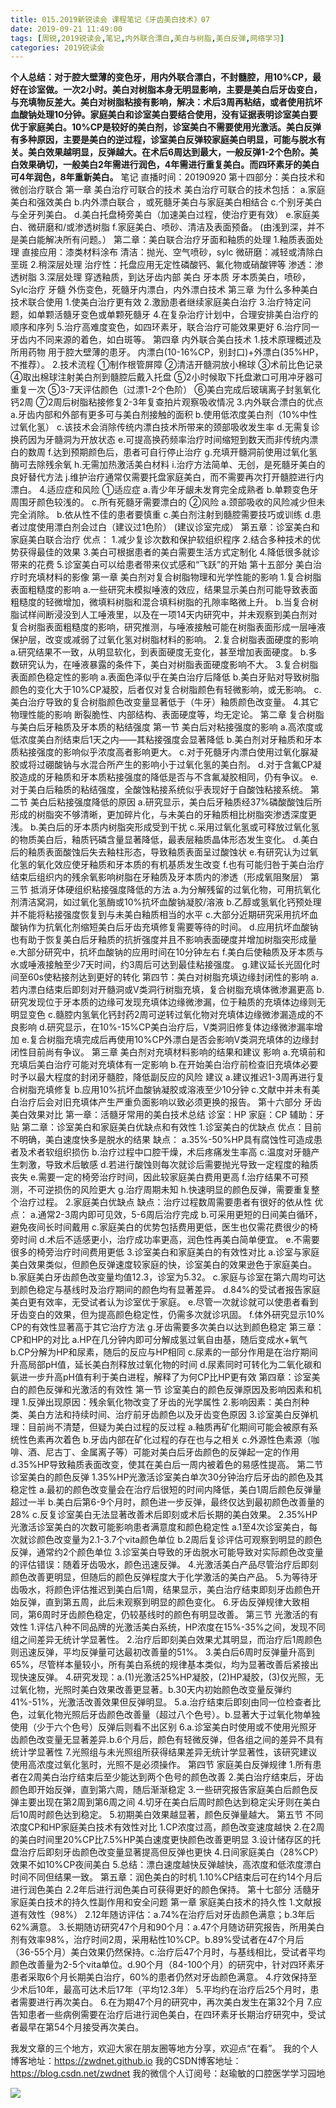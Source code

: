 ```yaml
---
title: 015.2019新锐读会 课程笔记《牙齿美白技术》07
date: 2019-09-21 11:49:00
tags: [周锐,2019锐读会,笔记,内外联合漂白,美白与树脂,美白反弹,网络学习]
categories: 2019锐读会
---
```

**个人总结：对于腔大壁薄的变色牙，用内外联合漂白，不封髓腔，用10%CP，最好在诊室做。一次2小时。美白对树脂本身无明显影响，主要是美白后牙齿变白，与充填物反差大。美白对树脂粘接有影响，解决：术后3周再粘结，或者使用抗坏血酸钠处理10分钟。家庭美白和诊室美白要结合使用，没有证据表明诊室美白要优于家庭美白。10%CP是较好的美白剂，诊室美白不需要使用光激活。美白反弹有多种原因，主要是美白的逆过程，诊室美白反弹较家庭美白明显，可能与脱水有关。美白效果越明显，反弹越大。在术后6周达到最大，一般反弹1-2个色阶。美白效果确切，一般美白2年需进行润色，4年需进行重复美白。而四环素牙的美白可4年润色，8年重新美白。**
笔记
直播时间：20190920
第十四部分：美白技术和微创治疗联合
第一章 美白治疗可联合的技术
美白治疗可联合的技术包括：
a.家庭美白和强效美白
b.内外漂白联合 ，或死髓牙美白与家庭美白相结合
c.个别牙美白与全牙列美白。
d.美白托盘椅旁美白（加速美白过程，使治疗更有效）
e.家庭美白、微研磨和/或渗透树脂
f.家庭美白、喷砂、清洁及表面预备。
(由浅到深，并不是美白能解决所有问题。）
第二章：美白联合治疗牙面和釉质的处理
1.釉质表面处理
直接应用：漆类材料涂布
清洁：抛光、空气喷砂，sylc
微研磨：减轻或清除白垩斑
2.稍深层处理
治疗性：托盘应用无定性磷酸钙、氟化物或硝酸钾等
渗透：渗透树脂
3.深层处理
穿透釉质，到达牙齿内部 美白
牙本质 牙本质美白，喷砂，Sylc治疗
牙髓 外伤变色，死髓牙内漂白，内外漂白技术
第三章 为什么多种美白技术联合使用
1.使美白治疗更有效
2.激励患者继续家庭美白治疗
3.治疗特定问题，如单颗活髓牙变色或单颗死髓牙
4.在复杂治疗计划中，合理安排美白治疗的顺序和序列
5.治疗高难度变色，如四环素牙，联合治疗可能效果更好
6.治疗同一牙齿内不同来源的着色，如白斑等。
第四章 内外联合美白技术
1.技术原理概述及所用药物
用于腔大壁薄的患牙。
内漂白(10-16%CP，别封口)+外漂白(35%HP，不推荐）。
2.技术流程
①制作根管屏障
②清洁开髓洞放小棉球
③术前比色记录
④取出棉球注射美白剂到髓腔后戴入托盘
⑤2小时候取下托盘漱口可用冲牙器可重复一次
⑤3-7天评估颜色（过漂1-2个色阶）
⑥美白完成后玻璃离子封氢氧化钙2周
⑦2周后树脂粘接修复2-3年复查拍片观察吸收情况
3.内外联合漂白的优点
a.牙齿内部和外部有更多可与美白剂接触的面积
b.使用低浓度美白剂（10%中性过氧化氢）
c.该技术会消除传统内漂白技术所带来的颈部吸收发生率
d.无需复诊换药因为牙髓洞为开放状态
e.可提高换药频率治疗时间缩短到数天而非传统内漂白的数周
f.达到预期颜色后，患者可自行停止治疗
g.充填开髓洞前使用过氧化氢酶可去除残余氧
h.无需加热激活美白材料
i.治疗方法简单、无创，是死髓牙美白的良好替代方法
j.维护治疗通常仅需要托盘家庭美白，而不需要再次打开髓腔进行内漂白。
4.适应症和风险
①适应症
a.青少年牙龈未发育完全成熟者
b.单颗变色牙周围牙颜色较浅的。
c.所有死髓牙需要漂白的
②风险
a.颈部吸收的风险减少但未完全消除。
b.依从性不佳的患者要慎重
c.美白剂注射到髓腔需要技巧或训练
d.患者过度使用漂白剂会过白（建议过1色阶）
(建议诊室完成）
第五章：诊室美白和家庭美白联合治疗
优点：
1.减少复诊次数和保护软组织程序
2.结合多种技术的优势获得最佳的效果
3.美白可根据患者的美白需要生活方式定制化
4.降低很多就诊带来的花费
5.诊室美白可以给患者带来仪式感和“飞跃”的开始
第十五部分 美白治疗时充填材料的影像
第一章 美白剂对复合树脂物理和光学性能的影响
1.复合树脂表面粗糙度的影响
a.一些研究未模拟唾液的效应，结果显示美白剂可能导致表面粗糙度的轻微增加，微填料树脂和混合填料树脂的孔隙率略微上升。
b.当复合树脂试样间断浸没到人工唾液里，以及在一项14天内研究中，并未观察到美白剂对复合树脂表面粗糙度的影响，研究推测，与唾液接触可能在树脂表面形成一层唾液保护层，改变或减弱了过氧化氢对树脂材料的影响。
2.复合树脂表面硬度的影响
a.研究结果不一致，从明显软化，到表面硬度无变化，甚至增加表面硬度。
b.多数研究认为，在唾液暴露的条件下，美白对树脂表面硬度影响不大。
3.复合树脂表面颜色稳定性的影响
a.表面色泽似乎在美白治疗后降低
b.美白牙贴对导致树脂颜色的变化大于10%CP凝胶，后者仅对复合树脂颜色有轻微影响，或无影响。
c.美白治疗导致的复合树脂颜色改变量显著低于（牛牙）釉质颜色改变量。
4.其它物理性能的影响
断裂脆性、内部结构、表面硬度等，均无定论。
第二章 复合树脂与美白后牙釉质及牙本质的粘结强度
第一节 美白后对粘接强度的影响
a.高浓度或低浓度美白剂结束后1天之内——其粘接强度会显著降低
b.美白剂对牙釉质和牙本质粘接强度的影响似乎浓度高者影响更大。
c.对于死髓牙内漂白使用过氧化脲凝胶或将过硼酸钠与水混合所产生的影响小于过氧化氢的美白剂。
d.对于含氟CP凝胶造成的牙釉质和牙本质粘接强度的降低是否与不含氟凝胶相同，仍有争议。
e.对于美白后釉质的粘结强度，全酸蚀粘接系统似乎表现好于自酸蚀粘接系统。
第二节 美白后粘接强度降低的原因
a.研究显示，美白后牙釉质经37%磷酸酸蚀后所形成的树脂突不够清晰，更加碎片化，与未美白的牙釉质相比树脂突渗透深度更浅。
b.美白后的牙本质内树脂突形成受到干扰
c.采用过氧化氢或可释放过氧化氢的物质美白后，釉质钙磷含量显著降低，最表层釉质晶体形态发生变化。
d.美白后的釉质表面酸蚀后失去釉柱形态，导致釉质表面呈过酸蚀状
e.有研究认为过氧化氢的氧化效应使牙釉质和牙本质的有机基质发生改变
f.也有可能归咎于美白治疗结束后组织内的残余氧影响树脂在牙釉质及牙本质内的渗透（形成氧阻聚层）
第三节 抵消牙体硬组织粘接强度降低的方法
a.为分解残留的过氧化物，可用抗氧化剂清洁窝洞，如过氧化氢酶或10%抗坏血酸钠凝胶/溶液
b.乙醇或氢氧化钙预处理并不能将粘接强度恢复到与未美白釉质相当的水平
c.大部分近期研究采用抗坏血酸钠作为抗氧化剂缩短美白后牙齿充填修复需要等待的时间。
d.应用抗坏血酸钠也有助于恢复美白后牙釉质的抗折强度并且不影响表面硬度并增加树脂突形成量
e.大部分研究中，抗坏血酸钠的应用时间在10分钟左右
f.美白后使釉质及牙本质与水或唾液接触至少7天时间，约3周后可达到最佳粘接强度。
g.建议延长光固化时间至60s使粘接剂达到更好的转化
第四节：美白对树脂充填边缘封闭性的影响
a.若内漂白结束后即刻对开髓洞或V类洞行树脂充填，复合树脂充填体微渗漏更高
b.研究发现位于牙本质的边缘可发现充填体边缘微渗漏，位于釉质的充填体边缘则无明显变色
c.髓腔内氢氧化钙封药2周可逆转过氧化物对充填体边缘微渗漏造成的不良影响
d.研究显示，在10%-15%CP美白治疗后，V类洞旧修复体边缘微渗漏率增加
e.复合树脂充填完成后再使用10%CP外漂白是否会影响V类洞充填体的边缘封闭性目前尚有争议。
第三章 美白剂对充填材料影响的结果和建议
影响
a.充填前和充填后美白治疗可能对充填体有一定影响
b.在开始美白治疗前检查旧充填体必要时予以最大程度的封闭牙髓腔，降低副反应的风险
建议
a.建议推迟1-3周再进行复合树脂充填修复
b.应用10%抗坏血酸钠凝胶或溶液至少10分钟
c.文献中并未有美白治疗后会对旧充填体产生严重负面影响以致必须更换的报告。
第十六部分 牙齿美白效果对比
第一章：活髓牙常用的美白技术总结
诊室：HP
家庭：CP
辅助：牙贴
第二章：诊室美白和家庭美白优缺点和有效性
1.诊室美白的优缺点
优点：目前不明确，美白速度快多是脱水的结果
缺点：
a.35%-50%HP具有腐蚀性可造成患者及术者软组织损伤
b.治疗过程中口腔干燥，术后疼痛发生率高
c.温度对牙髓产生刺激，导致术后敏感
d.若进行酸蚀则每次就诊后需要抛光导致一定程度的釉质丧失
e.需要一定的椅旁治疗时间，因此较家庭美白费用更高
f.治疗结果不可预测，不可逆损伤的风险更大
g.治疗周期未知
h.快速明显的颜色反弹，需要重复整个治疗过程。
2.家庭美白优缺点
缺点：治疗过程数周需要患者有很好的依从性
优点：
a.通常2-3周内即可见效，5-6周后治疗完成
b.可采用更短的日间美白循环，避免夜间长时间戴用
c.家庭美白的优势包括费用更低，医生也仅需花费很少的椅旁时间
d.术后不适感更小，治疗成功率更高，润色性再美白简单便宜。
e.不需要很多的椅旁治疗时间费用更低
3.诊室美白和家庭美白的有效性对比
a.诊室与家庭美白效果类似，但颜色反弹速度较家庭的快，诊室美白的效果逊色于家庭美白。
b.家庭美白牙齿颜色改变量均值12.3，诊室为5.32。
c.家庭与诊室在第六周均可达到颜色稳定与基线时及治疗期间的颜色均有显著差异。
d.84%的受试者报告家庭美白更有效率，无受试者认为诊室优于家庭。
e.尽管一次就诊就可以使患者看到牙齿变白的效果，但为提高颜色稳定性，仍需多次就诊巩固。
f.体外研究显示10% CP的有效性显著高于其它治疗方法
g.牙齿需要多次美白以达到颜色稳定
第三章：CP和HP的对比
a.HP在几分钟内即可分解成氢过氧自由基，随后变成水+氧气
b.CP分解为HP和尿素，随后的反应与HP相同
c.尿素的一部分作用是在治疗期间升高局部pH值，延长美白剂释放过氧化物的时间
d.尿素同时可转化为二氧化碳和氨进一步升高pH值有利于美白进程，解释了为何CP比HP更有效
第四章：诊室美白的颜色反弹和光激活的有效性
第一节 诊室美白的颜色反弹原因及影响因素和机理
1.反弹出现原因：残余氧化物改变了牙齿的光学属性
2.影响因素：美白剂种类、美白方法和持续时间、治疗前牙齿颜色以及牙齿变色原因
3.诊室美白反弹机理：目前尚不清楚，但疑为美白过程的反过程
a.釉质再矿化期间可能会被原有系统性色素再次着色
b.牙齿内部在矿化过程的存在也与之相关
c.外源性色素源（咖啡、酒、尼古丁、金属离子等）可能对美白后牙齿颜色的反弹起一定的作用
d.35%HP导致釉质表面改变，使其在美白后一周内被着色的易感性提高。
第二节 诊室美白的颜色反弹
1.35%HP光激活诊室美白单次30分钟治疗后牙齿的颜色及其稳定性
a.最初的颜色改变量会在治疗后很短的时间内降低，美白1周后颜色反弹量超过一半
b.美白后第6-9个月时，颜色进一步反弹，最终仅达到最初颜色改善量的28%
c.反复诊室美白无法显著改善术后即刻或术后长期的美白效果。
2.35%HP光激活诊室美白的次数可能影响患者满意度和颜色稳定性
a.1至4次诊室美白，每次就诊颜色改变量为2.1-3.7个vita颜色单位
b.2周后复诊评估可观察到明显的颜色反弹，通常约2个颜色单位
3.诊室美白导致的牙齿脱水可能导致对实际颜色改变量的评估错误：随着牙齿吸水，颜色迅速反弹。
4.光激活美白产品尽管治疗后即刻颜色改善更明显，但随后的颜色反弹程度大于化学激活的美白产品。
5.为等待牙齿吸水，将颜色评估推迟到美白后1周，结果显示，美白治疗结束即刻牙齿颜色开始反弹，直到第五周，此后未观察到明显的颜色变化。
6.牙齿反弹规律大致相同，第6周时牙齿颜色稳定，仍较基线时的颜色有明显改善。
第三节 光激活的有效性
1.评估八种不同品牌的光激活美白系统，HP浓度在15%-35%之间，发现不同组之间差异无统计学显著性。
2.治疗后即刻美白效果尤其明显，而治疗后1周颜色则迅速反弹，平均反弹量可达最初改善量的51%。
3.美白后6周时反弹量升高到65%，尽管样本量较小，所有美白系统的规律基本类似，均为显著改善后紧接出现快速反弹。
4.研究发现：a.(1)光激活25%HP凝胶，(2)HP凝胶，(3)仅光照，无过氧化物，光照时美白效果改善更显著。b.30天内初始颜色改变量反弹约41%-51%，光激活改善效果但反弹明显。
5.a.治疗结束后即刻由同一位检查者比色，过氧化物光照后牙齿颜色改善量（超过八个色号）。b.显著大于过氧化物单独使用（少于六个色号）反弹后则看不出区别
6.a.诊室美白时使用或不使用光照牙齿颜色改变量无显著差异.b.6个月后，颜色有轻微反弹，但各组之间的差异不具有统计学显著性
7.光照组与未光照组所获得结果差异无统计学显著性，该研究建议使用高浓度过氧化氢时，光照不是必须操作。
第四节 家庭美白反弹规律
1.所有患者在2周美白治疗结束后至少能达到两个色号的颜色改善
2.美白治疗结束后，牙齿颜色即开始反弹，直到第六周，随后渐渐稳定
3.一些研究报告家庭美白后颜色反弹主要出现在第2周到第6周之间
4.切牙在美白后周时颜色达到稳定尖牙则在美白后10周时颜色达到稳定。
5.初期美白效果越显著，颜色反弹量越大。
第五节 不同浓度CP和HP家庭美白技术有效性对比
1.CP浓度过高，颜色改变速度越快
2.在2周的美白时间里20%CP比7.5%HP美白速度更快颜色改善更明显
3.设计储存区的托盘治疗后即刻牙齿颜色改变量显著提高但反弹也更快
4.日间家庭美白（28%CP）效果不如10%CP夜间美白
5.总结：漂白速度越快反弹越快，高浓度和低浓度漂白时间不同但结果一致。
第五章：润色美白的时机
1.10%CP结束后可在约14个月后进行润色美白
2.2年后进行润色美白可获得更好的颜色保持。
第十七部分 活髓牙家庭美白技术的持久性副作用和安全问题
第一章 家庭美白技术的持久性
1.文献报道有效性（98%）
2.12年随访评估：a.74%在治疗后对牙齿颜色满意；b.3年后62%满意。
3.长期随访研究47个月和90个月：a.47个月随访研究报告，所用美白剂有效率98%，治疗时间2周，采用粘性10%CP。b.89%受试者在47个月后（36-55个月）美白效果仍然保持。c.治疗后47个月时，与基线相比，受试者平均颜色改善量为2-5个vita单位。d.90个月（84-100个月）的研究中，针对四环素牙患者采取6个月长期美白治疗，60%的患者仍然对牙齿颜色满意。
4.疗效保持至少术后10年，最高可达术后17年（平均12.3年）
5.平均约在治疗后25个月时，患者需要进行再次美白。
6.在为期47个月的研究中，再次美白发生在第32个月
7.应告知患者一些病例需要在治疗后进行润色美白，在四环素牙长期治疗研究中，受试者最早在第54个月接受再次美白。

我发文章的三个地方，欢迎大家在朋友圈等地方分享，欢迎点“在看”。
我的个人博客地址：https://zwdnet.github.io
我的CSDN博客地址：https://blog.csdn.net/zwdnet
我的微信个人订阅号：赵瑜敏的口腔医学学习园地


![](https://zymblog-1258069789.cos.ap-chengdu.myqcloud.com/other/wx.jpg)